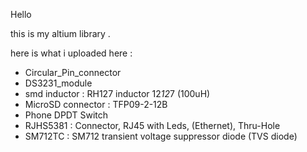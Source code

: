 Hello 

this is my altium library .

here is what i uploaded here :

* Circular_Pin_connector
* DS3231_module
* smd inductor : RH127 inductor 12*12*7 (100uH)
* MicroSD connector : TFP09-2-12B
* Phone DPDT Switch
* RJHS5381 : Connector, RJ45 with Leds, (Ethernet), Thru-Hole
* SM712TC : SM712 transient voltage suppressor diode (TVS diode)
